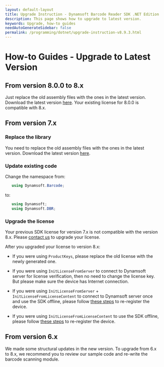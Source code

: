 ```yaml
---
layout: default-layout
title: Upgrade Instruction - Dynamsoft Barcode Reader SDK .NET Edition
description: This page shows how to upgrade to latest version.
keywords: Upgrade, how-to guides
needAutoGenerateSidebar: false
permalink: /programming/dotnet/upgrade-instruction-v8.9.3.html
---
```



# How-to Guides - Upgrade to Latest Version     

## From version 8.0.0 to 8.x

Just replace the old assembly files with the ones in the latest version. Download the latest version [here](https://www.dynamsoft.com/Downloads/Dynamic-Barcode-Reader-Download.aspx). Your existing license for 8.0.0 is compatible with 8.x.

## From version 7.x

### Replace the library

You need to replace the old assembly files with the ones in the latest version. Download the latest version [here](https://www.dynamsoft.com/Downloads/Dynamic-Barcode-Reader-Download.aspx).

### Update existing code

   Change the namespace from:
   ```csharp
      using Dynamsoft.Barcode;
   ```
   to:
   ```csharp
      using Dynamsoft;
      using Dynamsoft.DBR;
   ```

###  Upgrade the license

 Your previous SDK license for version 7.x is not compatible with the version 8.x. Please [contact us](https://www.dynamsoft.com/Company/Contact.aspx) to upgrade your license.

 After you upgraded your license to version 8.x:

 - If you were using `ProductKeys`, please replace the old license with the newly generated one.

 - If you were using `InitLicenseFromServer` to connect to Dynamsoft server for license verification, then no need to change the license key. But please make sure the device has Internet connection.

 - If you were using `InitLicenseFromServer` + `InitLicenseFromLicenseContent` to connect to Dynamsoft server once and use the SDK offline, please follow [these steps]({{site.license_activation}}set-full-license-7.html#connect-once) to re-register the device.
 
 - If you were using `InitLicenseFromLicenseContent` to use the SDK offline, please follow [these steps]({{site.license_activation}}set-full-license-7.html#offline) to re-register the device.

## From version 6.x

We made some structural updates in the new version. To upgrade from 6.x to 8.x, we recommend you to review our sample code and re-write the barcode scanning module.

